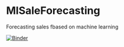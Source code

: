 # MlSaleForecasting
Forecasting sales fbased on machine learning

[![Binder](https://mybinder.org/badge_logo.svg)](https://mybinder.org/v2/gh/iakrevetkho/MlSaleForecasting.git/master)
